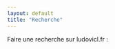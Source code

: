 ```yaml
---
layout: default
title: "Recherche"
---
```

Faire une recherche sur ludovicl.fr : 

<div>
<script>
  (function() {
    var cx = '006474572273243409777:y8mm2loemxc';
    var gcse = document.createElement('script');
    gcse.type = 'text/javascript';
    gcse.async = true;
    gcse.src = 'https://cse.google.com/cse.js?cx=' + cx;
    var s = document.getElementsByTagName('script')[0];
    s.parentNode.insertBefore(gcse, s);
  })();
</script>
<gcse:search></gcse:search>
</div>

